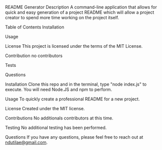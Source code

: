 README Generator
Description
A command-line application that allows for quick and easy generation of a project README which will allow a project creator to spend more time working on the project itself.

Table of Contents
Installation

Usage

License
This project is licensed under the terms of the MIT License.

Contribution
no contributors

Tests

Questions

Installation
Clone this repo and in the terminal, type "node index.js" to execute. You will need Node.JS and npm to perform.

Usage
To quickly create a professional README for a new project.

License
Created under the MIT license.

Contributions
No additionals contributors at this time.

Testing
No additional testing has been performed.

Questions
If you have any questions, please feel free to reach out at ndutilae@gmail.com.
